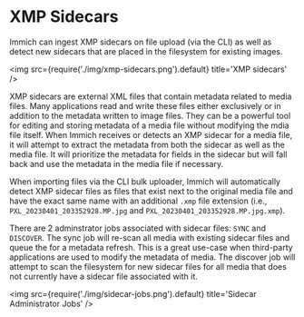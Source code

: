 # XMP Sidecars

Immich can ingest XMP sidecars on file upload (via the CLI) as well as detect new sidecars that are placed in the filesystem for existing images.

<img src={require('./img/xmp-sidecars.png').default} title='XMP sidecars' />

XMP sidecars are external XML files that contain metadata related to media files. Many applications read and write these files either exclusively or in addition to the metadata written to image files. They can be a powerful tool for editing and storing metadata of a media file without modifying the mdia file itself. When Immich receives or detects an XMP sidecar for a media file, it will attempt to extract the metadata from both the sidecar as well as the media file. It will prioritize the metadata for fields in the sidecar but will fall back and use the metadata in the media file if necessary.

When importing files via the CLI bulk uploader, Immich will automatically detect XMP sidecar files as files that exist next to the original media file and have the exact same name with an additional `.xmp` file extension (i.e., `PXL_20230401_203352928.MP.jpg` and `PXL_20230401_203352928.MP.jpg.xmp`).

There are 2 adminstrator jobs associated with sidecar files: `SYNC` and `DISCOVER`. The sync job will re-scan all media with existing sidecar files and queue the for a metadata refresh. This is a great use-case when third-party applications are used to modify the metadata of media. The discover job will attempt to scan the filesystem for new sidecar files for all media that does not currently have a sidecar file associated with it.

<img src={require('./img/sidecar-jobs.png').default} title='Sidecar Administrator Jobs' />
